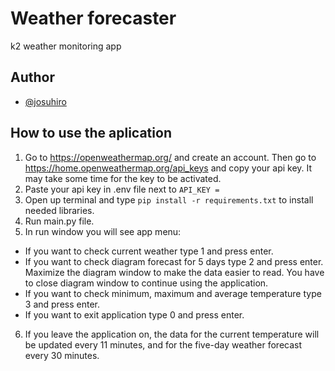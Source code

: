 # Weather forecaster

k2 weather monitoring app


## Author

- [@josuhiro](https://www.github.com/josuhiro)


## How to use the aplication

1. Go to https://openweathermap.org/ and create  an account.
Then go to https://home.openweathermap.org/api_keys and copy your api key.
It may take some time for the key to be activated.
2. Paste your api key in .env file next to `API_KEY =`         
3. Open up terminal and type `pip install -r requirements.txt` to install needed libraries.   
4. Run main.py file.    
5. In run window you will see app menu:     
- If you want to check current weather type 1 and press enter.  
- If you want to check diagram forecast for 5 days type 2 and press enter. Maximize the diagram window to make the data easier to read. You have to close diagram window to continue using the application.     
- If you want to check minimum, maximum and average temperature type 3 and press enter.
- If you want to exit application type 0 and press enter.   
6. If you leave the application on, the data for the current temperature will be updated every 11 minutes, and for the five-day weather forecast every 30 minutes.


